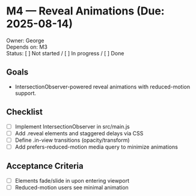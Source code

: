 # M4 — Reveal Animations (Due: 2025-08-14)

Owner: George  
Depends on: M3  
Status: [ ] Not started / [ ] In progress / [ ] Done

## Goals

- IntersectionObserver-powered reveal animations with reduced-motion support.

## Checklist

- [ ] Implement IntersectionObserver in src/main.js
- [ ] Add .reveal elements and staggered delays via CSS
- [ ] Define .in-view transitions (opacity/transform)
- [ ] Add prefers-reduced-motion media query to minimize animations

## Acceptance Criteria

- [ ] Elements fade/slide in upon entering viewport
- [ ] Reduced-motion users see minimal animation

